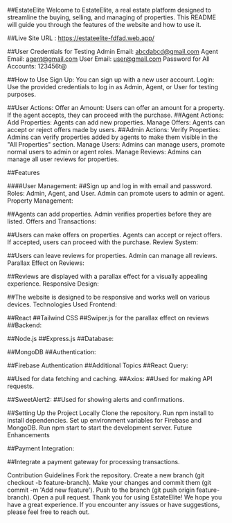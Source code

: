##EstateElite
Welcome to EstateElite, a real estate platform designed to streamline the buying, selling, and managing of properties. This README will guide you through the features of the website and how to use it.

##Live Site URL : https://estateelite-fdfad.web.app/


##User Credentials for Testing
Admin Email: abcdabcd@gmail.com
Agent Email: agent@gmail.com
User Email: user@gmail.com
Password for All Accounts: 123456t@

##How to Use
Sign Up: You can sign up with a new user account.
Login: Use the provided credentials to log in as Admin, Agent, or User for testing purposes.

##User Actions:
Offer an Amount: Users can offer an amount for a property. If the agent accepts, they can proceed with the purchase.
##Agent Actions:
Add Properties: Agents can add new properties.
Manage Offers: Agents can accept or reject offers made by users.
##Admin Actions:
Verify Properties: Admins can verify properties added by agents to make them visible in the "All Properties" section.
Manage Users: Admins can manage users, promote normal users to admin or agent roles.
Manage Reviews: Admins can manage all user reviews for properties.

##Features

####User Management:
##Sign up and log in with email and password.
Roles: Admin, Agent, and User.
Admin can promote users to admin or agent.
Property Management:

##Agents can add properties.
Admin verifies properties before they are listed.
Offers and Transactions:

##Users can make offers on properties.
Agents can accept or reject offers.
If accepted, users can proceed with the purchase.
Review System:

##Users can leave reviews for properties.
Admin can manage all reviews.
Parallax Effect on Reviews:

##Reviews are displayed with a parallax effect for a visually appealing experience.
Responsive Design:

##The website is designed to be responsive and works well on various devices.
Technologies Used
Frontend:

##React
##Tailwind CSS
##Swiper.js for the parallax effect on reviews
##Backend:

##Node.js
##Express.js
##Database:

##MongoDB
##Authentication:

##Firebase Authentication
##Additional Topics
##React Query:

##Used for data fetching and caching.
##Axios:
##Used for making API requests.

##SweetAlert2:
##Used for showing alerts and confirmations.

##Setting Up the Project Locally
Clone the repository.
Run npm install to install dependencies.
Set up environment variables for Firebase and MongoDB.
Run npm start to start the development server.
Future Enhancements

##Payment Integration:

##Integrate a payment gateway for processing transactions.

Contribution Guidelines
Fork the repository.
Create a new branch (git checkout -b feature-branch).
Make your changes and commit them (git commit -m 'Add new feature').
Push to the branch (git push origin feature-branch).
Open a pull request.
Thank you for using EstateElite! We hope you have a great experience. If you encounter any issues or have suggestions, please feel free to reach out.
